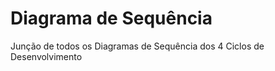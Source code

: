 Diagrama de Sequência
======================

Junção de todos os Diagramas de Sequência dos 4 Ciclos de Desenvolvimento 
